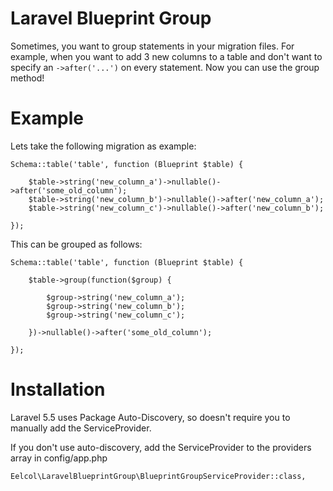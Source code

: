 # Laravel Blueprint Group

Sometimes, you want to group statements in your migration files. For example, when you want to add 3 new columns to a table and don't want to specify an `->after('...')` on every statement. Now you can use the group method!

# Example

Lets take the following migration as example:

````
Schema::table('table', function (Blueprint $table) {
            
	$table->string('new_column_a')->nullable()->after('some_old_column');
	$table->string('new_column_b')->nullable()->after('new_column_a');
	$table->string('new_column_c')->nullable()->after('new_column_b');

});
````

This can be grouped as follows:

````
Schema::table('table', function (Blueprint $table) {

	$table->group(function($group) {
            
		$group->string('new_column_a');
		$group->string('new_column_b');
		$group->string('new_column_c');

	})->nullable()->after('some_old_column');

});
````

# Installation

Laravel 5.5 uses Package Auto-Discovery, so doesn't require you to manually add the ServiceProvider.

If you don't use auto-discovery, add the ServiceProvider to the providers array in config/app.php

````
Eelcol\LaravelBlueprintGroup\BlueprintGroupServiceProvider::class,
````